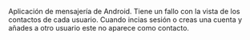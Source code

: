 Aplicación de mensajería de Android. Tiene un fallo con la vista de los contactos de cada usuario. Cuando incias sesión o creas una cuenta y añades a otro usuario este no aparece como contacto.
